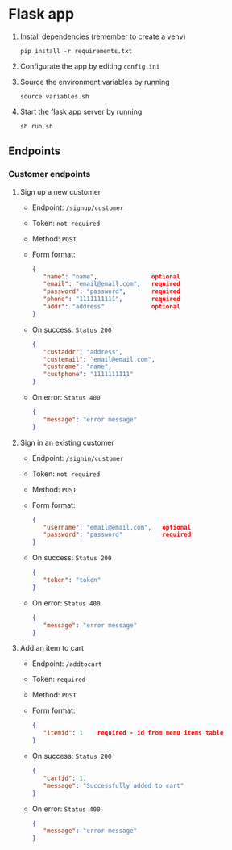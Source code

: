 # Flask app

1. Install dependencies (remember to create a venv)

   ```shell
   pip install -r requirements.txt
   ```

2. Configurate the app by editing `config.ini`

3. Source the environment variables by running

   ```shell
   source variables.sh
   ```

4. Start the flask app server by running

   ```shell
   sh run.sh
   ```

## Endpoints

### Customer endpoints

1. Sign up a new customer

   - Endpoint: `/signup/customer`
   - Token: `not required`
   - Method: `POST`
   - Form format:

      ```json
      {
         "name": "name",               optional
         "email": "email@email.com",   required
         "password": "password",       required
         "phone": "1111111111",        required
         "addr": "address"             optional
      }
      ```

   - On success: `Status 200`

      ```json
      {
         "custaddr": "address",
         "custemail": "email@email.com",
         "custname": "name",
         "custphone": "1111111111"
      }
      ```

   - On error: `Status 400`

      ```json
      {
         "message": "error message"
      }
      ```

2. Sign in an existing customer

   - Endpoint: `/signin/customer`
   - Token: `not required`
   - Method: `POST`
   - Form format:

      ```json
      {
         "username": "email@email.com",   optional
         "password": "password"           required
      }
      ```

   - On success: `Status 200`

      ```json
      {
         "token": "token"
      }
      ```

   - On error: `Status 400`

      ```json
      {
         "message": "error message"
      }
      ```

3. Add an item to cart

   - Endpoint: `/addtocart`
   - Token: `required`
   - Method: `POST`
   - Form format:

      ```json
      {
         "itemid": 1    required - id from menu items table
      }
      ```

   - On success: `Status 200`

      ```json
      {
         "cartid": 1,
         "message": "Successfully added to cart"
      }
      ```

   - On error: `Status 400`

      ```json
      {
         "message": "error message"
      }
      ```

